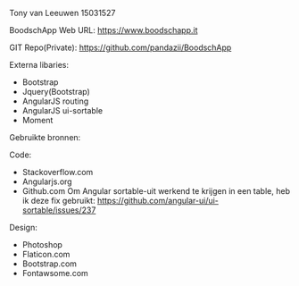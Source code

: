 Tony van Leeuwen
15031527

BoodschApp Web URL:	 	https://www.boodschapp.it

GIT Repo(Private):		https://github.com/pandazii/BoodschApp

Externa libaries:
- Bootstrap
- Jquery(Bootstrap)
- AngularJS routing
- AngularJS ui-sortable
- Moment


Gebruikte bronnen:

Code:
- Stackoverflow.com
- Angularjs.org
- Github.com
Om Angular sortable-uit werkend te krijgen in een table, heb ik deze fix gebruikt: https://github.com/angular-ui/ui-sortable/issues/237

Design:
- Photoshop
- Flaticon.com
- Bootstrap.com
- Fontawsome.com

